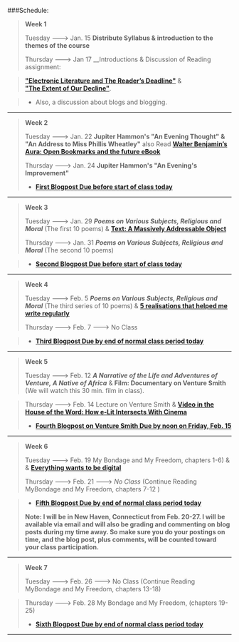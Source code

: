 ###Schedule:

>__Week 1__
>
>Tuesday  --->  Jan. 15 __Distribute Syllabus & introduction to the themes of the course__
>
>Thursday  --->  Jan 17 __Introductions & Discussion of Reading assignment: 

>__["Electronic Literature and The Reader’s Deadline"](http://blog.uta.edu/englishmatters/2012/08/08/electronic-literature-and-the-readers-deadline/)__  &  
__["The Extent of Our Decline"](http://www.dzancbooks.org/the-collagist/2011/1/14/the-extent-of-our-decline.html)__.   

> * Also, a discussion about blogs and blogging.

------------------------

>__Week 2__
>
>Tuesday  --->  Jan. 22  __Jupiter Hammon's "An Evening Thought" & "An Address to Miss Phillis Wheatley"__ also Read  __[Walter Benjamin’s Aura: Open Bookmarks and the future eBook](http://booktwo.org/notebook/openbookmarks/?utm_medium=referral)__
>
>Thursday  --->  Jan. 24 __Jupiter Hammon's "An Evening's Improvement"__ 
>
>* __[First Blogpost Due before start of class today]()__

------------------------

>__Week 3__
>
>Tuesday  --->  Jan. 29  __*Poems on Various Subjects, Religious and Moral*__ (The first 10 poems) &  __[Text: A Massively Addressable Object](http://winedarksea.org/?p=926%29)__
>
>Thursday  --->  Jan. 31  __*Poems on Various Subjects, Religious and Moral*__ (The second 10 poems)

>* __[Second Blogpost Due before start of class today]()__

------------------------

>__Week 4__
>
>Tuesday  --->  Feb. 5  __*Poems on Various Subjects, Religious and Moral*__ (The third series of 10 poems)  &   __[5 realisations that helped me write regularly ](http://joel.is/post/32338258448/5-realisations-that-helped-me-write-regularly?utm_medium=referral)__
>
>Thursday  --->  Feb. 7  --->  No Class

>* __[Third Blogpost Due by end of normal class period today]()__

------------------------


>__Week 5__
>
>Tuesday  --->  Feb. 12  __*A Narrative of the Life and Adventures of Venture, A Native of Africa*__  & __Film: Documentary on Venture Smith__ (We will watch this 30 min. film in class).

>
>Thursday  --->  Feb. 14  Lecture on Venture Smith & __[Video in the House of the Word: How e-Lit Intersects With Cinema](http://www.huffingtonpost.com/illya-szilak/mark-amerika-art-film-literature_b_2147288.html)__ 
> * __[Fourth Blogpost  on Venture Smith Due by noon on Friday, Feb. 15]()__

------------------------


>__Week 6__
>
>Tuesday  --->  Feb. 19 My Bondage and My Freedom, chapters 1-6) &   &  __[Everything wants to be digital](http://booktwo.org/notebook/everything-wants-to-be-digital/?utm_medium=referral)__
>
>Thursday  --->  Feb. 21  --->  *No Class*  (Continue Reading MyBondage and My Freedom, chapters 7-12 )

>* __[Fifth Blogpost Due by end of normal class period today]()__
>
>__Note: I will be in New Haven, Connecticut from Feb. 20-27. I will be available via email and will also be grading and commenting on blog posts during my time away.  So make sure you do your postings on time, and the blog post, plus comments, will be counted toward your class participation.__

------------------------

>__Week 7__
>
>Tuesday  --->  Feb. 26 --->  No Class  (Continue Reading MyBondage and My Freedom, chapters 13-18)

>
>Thursday  --->  Feb. 28 My Bondage and My Freedom, (chapters 19-25)
>
>* __[Sixth Blogpost Due by end of normal class period today]()__

------------------------
